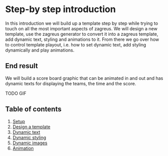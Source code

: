 # Step-by step introduction

In this introduction we will build up a template step by step while trying to touch on all the most important aspects of
zagreus. We will design a new template, use the zagreus generator to convert it into a zagreus template, add dynamic
text, styling and animations to it. From there we go over how to control template playout, i.e. how to set dynamic text,
add styling dynamically and play animations.

## End result

We will build a score board graphic that can be animated in and out and has dynamic texts for displaying the teams, the
time and the score.

TODO GIF

## Table of contents

1. [Setup](setup.md)
2. [Design a template](design-template.md)
3. [Dynamic text](dynamic-text.md)
4. [Dynamic styling](dynamic-styling.md)
5. [Dynamic images](dynamic-image.md)
6. [Animation](animations.md)